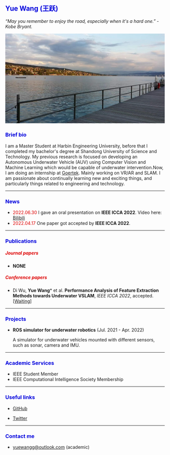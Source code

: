 ## <font color="#0000dd">Yue Wang (王跃)</font>

*“May you remember to enjoy the road, especially when it's a hard one.” - Kobe Bryant.*

![img](img.jpg)

### <font color="#0000dd">Brief bio</font>

I am a Master Student at Harbin Engineering University, before that I completed my bachelor's degree at Shandong University of Science and Technology. 
My previous research is focused on developing an Autonomous Underwater Vehicle (AUV) using Computer Vision and Machine Learning which would be capable of underwater intervention.Now, I am doing an internship at [Goertek](https://www.goertek.com/). Mainly working on VR/AR and SLAM. 
I am passionate about continually learning new and exciting things, and particularly things related to engineering and technology.

---

### <font color="#0000dd">News</font>

- <font color="#dd0000">2022.06.30</font> I gave an oral presentation on **IEEE ICCA 2022**. Video here: [Bilibili](https://www.bilibili.com/video/BV1JT41137RZ?spm_id_from=333.999.0.0)
- <font color="#dd0000">2022.04.17</font> One paper got accepted by **IEEE ICCA 2022**.

---

### <font color="#0000dd">Publications</font>

##### <font color="#dd0000">Journal papers</font>

- **NONE**

##### <font color="#dd0000">Conference papers</font>

- Di Wu, **Yue Wang**\* et al. **Performance Analysis of Feature Extraction Methods towards Underwater VSLAM**, *IEEE ICCA 2022*, accepted. [[Waiting]()]


---

### <font color="#0000dd">Projects</font>

- **ROS simulator for underwater robotics** (Jul. 2021 - Apr. 2022)

  A simulator for underwater vehicles mounted with different sensors, such as sonar, camera and IMU.

---

### <font color="#0000dd">Academic Services</font>

- IEEE Student Member
- IEEE Computational Intelligence Society Membership

---

### <font color="#0000dd">Useful links</font>

- [GitHub](https://github.com/yuewangg) 

- [Twitter](https://twitter.com/yuewanggg) 

---

### <font color="#0000dd">Contact me</font>

- yuewangg@outlook.com (academic)
